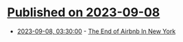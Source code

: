 # [Published on 2023-09-08](index.md)

* [2023-09-08, 03:30:00](https://news.slashdot.org/story/23/09/07/2159223/the-end-of-airbnb-in-new-york?utm_source=rss1.0mainlinkanon&utm_medium=feed) - [The End of Airbnb In New York](https://news.slashdot.org/story/23/09/07/2159223/the-end-of-airbnb-in-new-york?utm_source=rss1.0mainlinkanon&utm_medium=feed)

